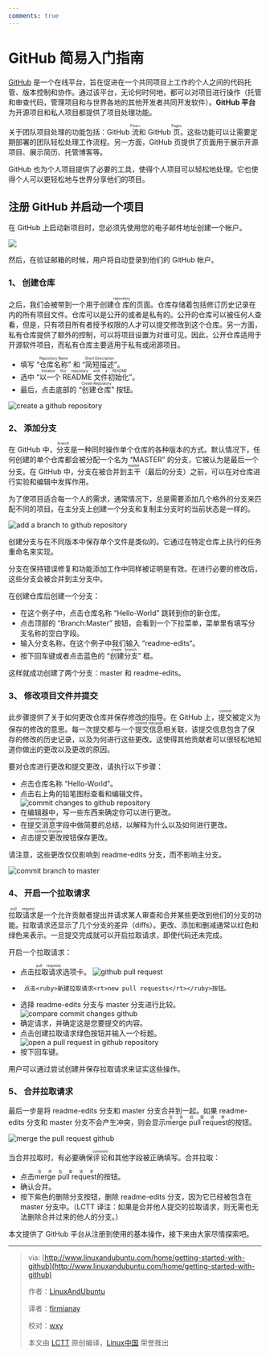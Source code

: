```yaml
---
comments: true
---
```


GitHub 简易入门指南 
================

[GitHub](https://github.com/) 是一个在线平台，旨在促进在一个共同项目上工作的个人之间的代码托管、版本控制和协作。通过该平台，无论何时何地，都可以对项目进行操作（托管和审查代码，管理项目和与世界各地的其他开发者共同开发软件）。**GitHub 平台**为开源项目和私人项目都提供了项目处理功能。

关于团队项目处理的功能包括：GitHub <ruby>流<rt>Flow></rt></ruby>和 GitHub <ruby>页<rt>Pages</rt></ruby>。这些功能可以让需要定期部署的团队轻松处理工作流程。另一方面，GitHub 页提供了页面用于展示开源项目、展示简历、托管博客等。

GitHub 也为个人项目提供了必要的工具，使得个人项目可以轻松地处理。它也使得个人可以更轻松地与世界分享他们的项目。

## 注册 GitHub 并启动一个项目

在 GitHub 上启动新项目时，您必须先使用您的电子邮件地址创建一个帐户。

![](https://cdn.jsdelivr.net/gh/SDNURoboticsAILab/ImageBed@master/img/resources/git/github-homepage_orig.jpg)

然后，在验证邮箱的时候，用户将自动登录到他们的 GitHub 帐户。

### 1、 创建仓库

之后，我们会被带到一个用于创建<ruby>仓库<rt>repository</rt></ruby>的页面。​仓库存储着包括修订历史记录在内的所有项目文件。仓库可以是公开的或者是私有的。公开的仓库可以被任何人查看，但是，只有项目所有者授予权限的人才可以提交修改到这个仓库。另一方面，私有仓库提供了额外的控制，可以将项目设置为对谁可见。因此，公开仓库适用于开源软件项目，而私有仓库主要适用于私有或闭源项目。

*   填写 “<ruby>仓库名称<rt>Repository Name</rt></ruby>” 和 “<ruby>简短描述<rt>Short Description</rt></ruby>”。
*   选中 “<ruby>以一个 README 文件初始化<rt>Initialize this repository with a README</rt></ruby>”。
*   最后，点击底部的 “<ruby>创建仓库<rt>Create Repository</rt></ruby>” 按钮。

![create a github repository](https://cdn.jsdelivr.net/gh/SDNURoboticsAILab/ImageBed@master/img/resources/git/create-a-github-repository_orig.jpg)

### 2、 添加分支

在 GitHub 中，<ruby>分支<rt>branch</rt></ruby>是一种同时操作单个仓库的各种版本的方式。默认情况下，任何创建的单个仓库都会被分配一个名为 “MASTER” 的分支，它被认为是最后一个分支。在 GitHub 中，分支在被合并到<ruby>主干<rt>master</rt></ruby>（最后的分支）之前，可以在对仓库进行实验和编辑中发挥作用。

为了使项目适合每一个人的需求，通常情况下，总是需要添加几个格外的分支来匹配不同的项目。在主分支上创建一个分支和复制主分支时的当前状态是一样的。

![add a branch to github repository](https://cdn.jsdelivr.net/gh/SDNURoboticsAILab/ImageBed@master/img/resources/git/add-a-branch-to-github-repository_orig.jpg)

创建分支与在不同版本中保存单个文件是类似的。它通过在特定仓库上执行的任务重命名来实现。

分支在保持错误修复和功能添加工作中同样被证明是有效。在进行必要的修改后，这些分支会被合并到主分支中。

在创建仓库后创建一个分支：

*   在这个例子中，点击仓库名称 “Hello-World” 跳转到你的新仓库。
*   点击顶部的 “Branch:Master” 按钮，会看到一个下拉菜单，菜单里有填写分支名称的空白字段。
*   输入分支名称，在这个例子中我们输入 “readme-edits“。
*   按下回车键或者点击蓝色的 “<ruby>创建分支<rt>create branch</rt></ruby>” 框。

这样就成功创建了两个分支：master 和 readme-edits。

### 3、 修改项目文件并提交

此步骤提供了关于如何更改仓库并保存修改的指导。在 GitHub 上，<ruby>提交<rt>commit</rt></ruby>被定义为保存的修改的意思。每一次提交都与一个<ruby>提交信息<rt>commit message</rt></ruby>相关联，该提交信息包含了保存的修改的历史记录，以及为何进行这些更改。这使得其他贡献者可以很轻松地知道你做出的更改以及更改的原因。

要对仓库进行更改和提交更改，请执行以下步骤：

*   点击仓库名称 “Hello-World”。
*   点击右上角的铅笔图标查看和编辑文件。
	![commit changes to github repository](https://cdn.jsdelivr.net/gh/SDNURoboticsAILab/ImageBed@master/img/resources/git/commit-changes-to-github-repository_orig.jpg)
*   在编辑器中，写一些东西来确定你可以进行更改。
*   在<ruby>提交消息<rt>commit message</rt></ruby>字段中做简要的总结，以解释为什么以及如何进行更改。
*   点击<ruby>提交更改<rt> commit changes</rt></ruby>按钮保存更改。

请注意，这些更改仅仅影响到 readme-edits 分支，而不影响主分支。

![commit branch to master](https://cdn.jsdelivr.net/gh/SDNURoboticsAILab/ImageBed@master/img/resources/git/commit-branch-to-master_orig.jpg)

### 4、 开启一个拉取请求

<ruby>​拉取请求<rt>pull request</rt></ruby>是一个允许贡献者提出并请求某人审查和合并某些更改到他们的分支的功能。​拉取请求还显示了几个分支的差异（diffs）。更改、添加和删减通常以红色和绿色来表示。一旦提交完成就可以开启​拉取请求，即使代码还未完成。

开启一个​拉取请求：

*   点击​<ruby>​拉取请求<rt>pull requests</rt></ruby>选项卡。
	![github pull request](https://cdn.jsdelivr.net/gh/SDNURoboticsAILab/ImageBed@master/img/resources/git/github-pull-request_orig.jpg)
*      点击<ruby>新建拉取请求<rt>new pull requests</rt></ruby>按钮。
*   选择 readme-edits 分支与 master 分支进行比较。
	![compare commit changes github](https://cdn.jsdelivr.net/gh/SDNURoboticsAILab/ImageBed@master/img/resources/git/compare-commit-changes-github_orig.jpg)
*   确定请求，并确定这是您要提交的内容。
*   点击创建​拉取请求绿色按钮并输入一个标题。
	![open a pull request in github repository](https://cdn.jsdelivr.net/gh/SDNURoboticsAILab/ImageBed@master/img/resources/git/open-a-pull-request-in-github-repository_orig.jpg)
*   按下回车键。

用户可以通过尝试创建并保存拉取请求来证实这些操作。

### 5、 合并拉取请求

最后一步是将 readme-edits 分支和 master 分支合并到一起。如果 readme-edits 分支和 master 分支不会产生冲突，则会显示<ruby>merge pull request<rt>合并拉取请求</rt></ruby>的按钮。

![merge the pull request github](https://cdn.jsdelivr.net/gh/SDNURoboticsAILab/ImageBed@master/img/resources/git/merge-the-pull-request-github_orig.jpg)

当合并拉取时，有必要确保<ruby>评论<rt>comment</rt></ruby>和其他字段被正确填写。合并拉取：

*   点击<ruby>merge pull request<rt>合并拉取请求</rt></ruby>的按钮。
*   确认合并。
*   按下紫色的删除分支按钮，删除 readme-edits 分支，因为它已经被包含在 master 分支中。（LCTT 译注：如果是合并他人提交的拉取请求，则无需也无法删除合并过来的他人的分支。）

本文提供了 GitHub 平台从注册到使用的基本操作，接下来由大家尽情探索吧。

--------------------------------------------------------------------------------

>via: [http://www.linuxandubuntu.com/home/getting-started-with-github](http://www.linuxandubuntu.com/home/getting-started-with-github)
>
>作者：[LinuxAndUbuntu](http://www.linuxandubuntu.com)
>
>译者：[firmianay](https://github.com/firmianay)
>
>校对：[wxy](https://github.com/wxy)
>
>本文由 [LCTT](https://github.com/LCTT/TranslateProject) 原创编译，[Linux中国](https://linux.cn/) 荣誉推出